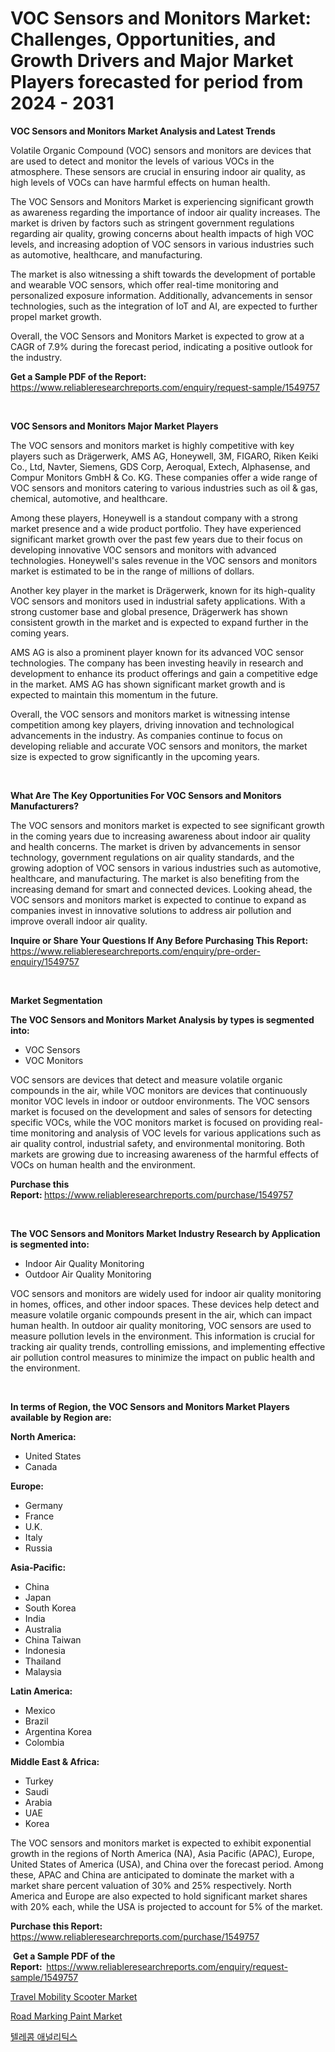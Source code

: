 <p><h1>VOC Sensors and Monitors Market: Challenges, Opportunities, and Growth Drivers and Major Market Players forecasted for period from 2024 - 2031</h1></p><p><strong>VOC Sensors and Monitors Market Analysis and Latest Trends</strong></p>
<p><p>Volatile Organic Compound (VOC) sensors and monitors are devices that are used to detect and monitor the levels of various VOCs in the atmosphere. These sensors are crucial in ensuring indoor air quality, as high levels of VOCs can have harmful effects on human health.</p><p>The VOC Sensors and Monitors Market is experiencing significant growth as awareness regarding the importance of indoor air quality increases. The market is driven by factors such as stringent government regulations regarding air quality, growing concerns about health impacts of high VOC levels, and increasing adoption of VOC sensors in various industries such as automotive, healthcare, and manufacturing.</p><p>The market is also witnessing a shift towards the development of portable and wearable VOC sensors, which offer real-time monitoring and personalized exposure information. Additionally, advancements in sensor technologies, such as the integration of IoT and AI, are expected to further propel market growth.</p><p>Overall, the VOC Sensors and Monitors Market is expected to grow at a CAGR of 7.9% during the forecast period, indicating a positive outlook for the industry.</p></p>
<p><strong>Get a Sample PDF of the Report:&nbsp;</strong> <a href="https://www.reliableresearchreports.com/enquiry/request-sample/1549757">https://www.reliableresearchreports.com/enquiry/request-sample/1549757</a></p>
<p>&nbsp;</p>
<p><strong>VOC Sensors and Monitors Major Market Players</strong></p>
<p><p>The VOC sensors and monitors market is highly competitive with key players such as Drägerwerk, AMS AG, Honeywell, 3M, FIGARO, Riken Keiki Co., Ltd, Navter, Siemens, GDS Corp, Aeroqual, Extech, Alphasense, and Compur Monitors GmbH & Co. KG. These companies offer a wide range of VOC sensors and monitors catering to various industries such as oil & gas, chemical, automotive, and healthcare.</p><p>Among these players, Honeywell is a standout company with a strong market presence and a wide product portfolio. They have experienced significant market growth over the past few years due to their focus on developing innovative VOC sensors and monitors with advanced technologies. Honeywell's sales revenue in the VOC sensors and monitors market is estimated to be in the range of millions of dollars.</p><p>Another key player in the market is Drägerwerk, known for its high-quality VOC sensors and monitors used in industrial safety applications. With a strong customer base and global presence, Drägerwerk has shown consistent growth in the market and is expected to expand further in the coming years.</p><p>AMS AG is also a prominent player known for its advanced VOC sensor technologies. The company has been investing heavily in research and development to enhance its product offerings and gain a competitive edge in the market. AMS AG has shown significant market growth and is expected to maintain this momentum in the future.</p><p>Overall, the VOC sensors and monitors market is witnessing intense competition among key players, driving innovation and technological advancements in the industry. As companies continue to focus on developing reliable and accurate VOC sensors and monitors, the market size is expected to grow significantly in the upcoming years.</p></p>
<p>&nbsp;</p>
<p><strong>What Are The Key Opportunities For VOC Sensors and Monitors Manufacturers?</strong></p>
<p><p>The VOC sensors and monitors market is expected to see significant growth in the coming years due to increasing awareness about indoor air quality and health concerns. The market is driven by advancements in sensor technology, government regulations on air quality standards, and the growing adoption of VOC sensors in various industries such as automotive, healthcare, and manufacturing. The market is also benefiting from the increasing demand for smart and connected devices. Looking ahead, the VOC sensors and monitors market is expected to continue to expand as companies invest in innovative solutions to address air pollution and improve overall indoor air quality.</p></p>
<p><strong>Inquire or Share Your Questions If Any Before Purchasing This Report:</strong> <a href="https://www.reliableresearchreports.com/enquiry/pre-order-enquiry/1549757">https://www.reliableresearchreports.com/enquiry/pre-order-enquiry/1549757</a></p>
<p>&nbsp;</p>
<p><strong>Market Segmentation</strong></p>
<p><strong>The VOC Sensors and Monitors Market Analysis by types is segmented into:</strong></p>
<p><ul><li>VOC Sensors</li><li>VOC Monitors</li></ul></p>
<p><p>VOC sensors are devices that detect and measure volatile organic compounds in the air, while VOC monitors are devices that continuously monitor VOC levels in indoor or outdoor environments. The VOC sensors market is focused on the development and sales of sensors for detecting specific VOCs, while the VOC monitors market is focused on providing real-time monitoring and analysis of VOC levels for various applications such as air quality control, industrial safety, and environmental monitoring. Both markets are growing due to increasing awareness of the harmful effects of VOCs on human health and the environment.</p></p>
<p><strong>Purchase this Report:&nbsp;</strong><a href="https://www.reliableresearchreports.com/purchase/1549757">https://www.reliableresearchreports.com/purchase/1549757</a></p>
<p>&nbsp;</p>
<p><strong>The VOC Sensors and Monitors Market Industry Research by Application is segmented into:</strong></p>
<p><ul><li>Indoor Air Quality Monitoring</li><li>Outdoor Air Quality Monitoring</li></ul></p>
<p><p>VOC sensors and monitors are widely used for indoor air quality monitoring in homes, offices, and other indoor spaces. These devices help detect and measure volatile organic compounds present in the air, which can impact human health. In outdoor air quality monitoring, VOC sensors are used to measure pollution levels in the environment. This information is crucial for tracking air quality trends, controlling emissions, and implementing effective air pollution control measures to minimize the impact on public health and the environment.</p></p>
<p>&nbsp;</p>
<p><strong>In terms of Region, the VOC Sensors and Monitors Market Players available by Region are:</strong></p>
<p>
    <p> <strong> North America: </strong>
        <ul>
            <li>United States</li>
            <li>Canada</li>
        </ul>
        </p> 
    <p> <strong> Europe: </strong>
        <ul>
            <li>Germany</li>
            <li>France</li>
            <li>U.K.</li>
            <li>Italy</li>
            <li>Russia</li>
        </ul>
        </p> 
    <p> <strong> Asia-Pacific: </strong>
        <ul>
            <li>China</li>
            <li>Japan</li>
            <li>South Korea</li>
            <li>India</li>
            <li>Australia</li>
            <li>China Taiwan</li>
            <li>Indonesia</li>
            <li>Thailand</li>
            <li>Malaysia</li>
        </ul>
        </p> 
    <p> <strong> Latin America: </strong>
        <ul>
            <li>Mexico</li>
            <li>Brazil</li>
            <li>Argentina Korea</li>
            <li>Colombia</li>
        </ul>
        </p> 
    <p> <strong> Middle East & Africa: </strong>
        <ul>
            <li>Turkey</li>
            <li>Saudi</li>
            <li>Arabia</li>
            <li>UAE</li>
            <li>Korea</li>
        </ul>
    </p>
    </p>
<p><p>The VOC sensors and monitors market is expected to exhibit exponential growth in the regions of North America (NA), Asia Pacific (APAC), Europe, United States of America (USA), and China over the forecast period. Among these, APAC and China are anticipated to dominate the market with a market share percent valuation of 30% and 25% respectively. North America and Europe are also expected to hold significant market shares with 20% each, while the USA is projected to account for 5% of the market.</p></p>
<p><strong>Purchase this Report: </strong><a href="https://www.reliableresearchreports.com/purchase/1549757">https://www.reliableresearchreports.com/purchase/1549757</a></p>
<p>&nbsp;<strong>Get a Sample PDF of the Report:&nbsp;&nbsp;</strong><a href="https://www.reliableresearchreports.com/enquiry/request-sample/1549757">https://www.reliableresearchreports.com/enquiry/request-sample/1549757</a></p>
<p><strong></strong></p>
<p><p><a href="https://issuu.com/reportprime-2/docs/travel-mobility-scooter-market-size-2030.pptx">Travel Mobility Scooter Market</a></p><p><a href="https://issuu.com/reportprime-2/docs/road-marking-paint-market-size-2030.pptx">Road Marking Paint Market</a></p><p><a href="https://github.com/royErdmtyan906778/Market-Research-Report-List-1/blob/main/50663608502.md">텔레콤 애널리틱스</a></p></p>